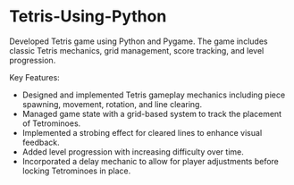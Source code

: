# Tetris-Using-Python
Developed Tetris game using Python and Pygame. The game includes classic Tetris mechanics, grid management, score tracking, and level progression.

Key Features:
- Designed and implemented Tetris gameplay mechanics including piece spawning, movement, rotation, and line clearing.
- Managed game state with a grid-based system to track the placement of Tetrominoes.
- Implemented a strobing effect for cleared lines to enhance visual feedback.
- Added level progression with increasing difficulty over time.
- Incorporated a delay mechanic to allow for player adjustments before locking Tetrominoes in place.
